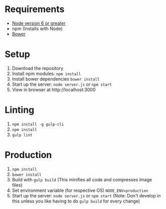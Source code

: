 # Requirements
* [Node version 6 or greater](https://nodejs.org/)
* npm (Installs with Node)
* [Bower](https://bower.io/)

# Setup

1. Download the repository
2. Install npm modules: `npm install`
3. Install bower dependencies `bower install`
4. Start up the server: `node server.js` or `npm start`
5. View in browser at http://localhost:3000

# Linting
1. `npm install -g gulp-cli`
2. `npm install`
3. `gulp lint`

# Production
1. `npm install`
2. `bower install`
3. Build with `gulp build` (This minifies all code and compresses image files)
4. Set environment variable (for respective OS) `NODE_ENV=production`
5. Start up the server: `node server.js` or `npm start`
(Note: Don't develop in this unless you like having to do `gulp build` for every change)
